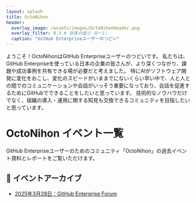 ```yaml
---
layout: splash
title: OctoNihon
header:
  overlay_image: /assets/images/OctoNihonHeader.png
  overlay_filter: 0.3 # 背景の暗さ（0〜1）
  caption: "GitHub Enterpriseユーザーのつどい"
---
```


ようこそ！OctoNihonはGitHub Enterpriseユーザーのつどいです。
私たちは、GitHub Enterpriseを使っている日本の企業の皆さんが、より深くつながり、課題や成功事例を共有できる場が必要だと考えました。
特にAIがソフトウェア開発に変化をおこし、変化のスピードがいままでにないくらい早い中で、人と人との間でのコミュニケーションや会話がいっそう重要になっており、会話を促進するためにGitHubでできることをしたいと思っています。
技術的なノウハウだけでなく、組織の導入・運用に関する知見も交換できるコミュニティを目指したいと思っています。

# OctoNihon イベント一覧

GitHub Enterpriseユーザーのためのコミュニティ「OctoNihon」の過去イベント資料とレポートをご覧いただけます。

## 📅 イベントアーカイブ

- [2025年3月28日：GitHub Enterprise Forum](./2025-03-28-GitHub-Enterprise-Forum/)

